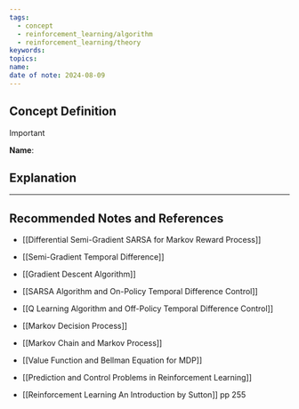 ```yaml
---
tags:
  - concept
  - reinforcement_learning/algorithm
  - reinforcement_learning/theory
keywords: 
topics: 
name: 
date of note: 2024-08-09
---
```


## Concept Definition

>[!important]
>**Name**: 






## Explanation





-----------
##  Recommended Notes and References


- [[Differential Semi-Gradient SARSA for Markov Reward Process]]
- [[Semi-Gradient Temporal Difference]]
- [[Gradient Descent Algorithm]]

- [[SARSA Algorithm and On-Policy Temporal Difference Control]]
- [[Q Learning Algorithm and Off-Policy Temporal Difference Control]]



- [[Markov Decision Process]]
- [[Markov Chain and Markov Process]]
- [[Value Function and Bellman Equation for MDP]]
- [[Prediction and Control Problems in Reinforcement Learning]]



- [[Reinforcement Learning An Introduction by Sutton]] pp 255